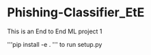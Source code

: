 # Phishing-Classifier_EtE
This is an End to End ML project 1

'''pip install -e . ''' to run setup.py
